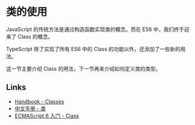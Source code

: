 # 类的使用

JavaScript 的传统方法是通过构造函数实现类的概念。而在 ES6 中，我们终于迎来了 Class 的概念。

TypeScript 除了实现了所有 ES6 中的 Class 的功能以外，还添加了一些新的用法。

这一节主要介绍 Class 的用法，下一节再来介绍如何定义类的类型。

## Links

- [Handbook - Classes](http://www.typescriptlang.org/docs/handbook/classes.html)
- [中文手册 - 类](https://zhongsp.gitbooks.io/typescript-handbook/content/doc/handbook/Classes.html)
- [ECMAScript 6 入门 - Class]

[ECMAScript 6 入门 - Class]: http://es6.ruanyifeng.com/#docs/class
